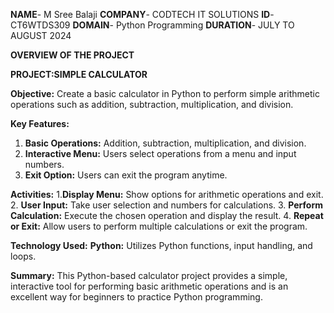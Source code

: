 **NAME**- M Sree Balaji
**COMPANY**- CODTECH IT SOLUTIONS
**ID**- CT6WTDS309
**DOMAIN**- Python Programming
**DURATION**- JULY TO AUGUST 2024

**OVERVIEW OF THE PROJECT**

**PROJECT:SIMPLE CALCULATOR**

**Objective:**
Create a basic calculator in Python to perform simple arithmetic operations such as addition, subtraction, multiplication, and division.

**Key Features:**
1. **Basic Operations:** Addition, subtraction, multiplication, and division.
2. **Interactive Menu:** Users select operations from a menu and input numbers.
3. **Exit Option:** Users can exit the program anytime.

**Activities:**
1.**Display Menu:** Show options for arithmetic operations and exit.
2. **User Input:** Take user selection and numbers for calculations.
3. **Perform Calculation:** Execute the chosen operation and display the result.
4. **Repeat or Exit:** Allow users to perform multiple calculations or exit the program.

**Technology Used:**
**Python:** Utilizes Python functions, input handling, and loops.

**Summary:**
This Python-based calculator project provides a simple, interactive tool for performing basic arithmetic operations and is an excellent way for beginners to practice Python programming.
